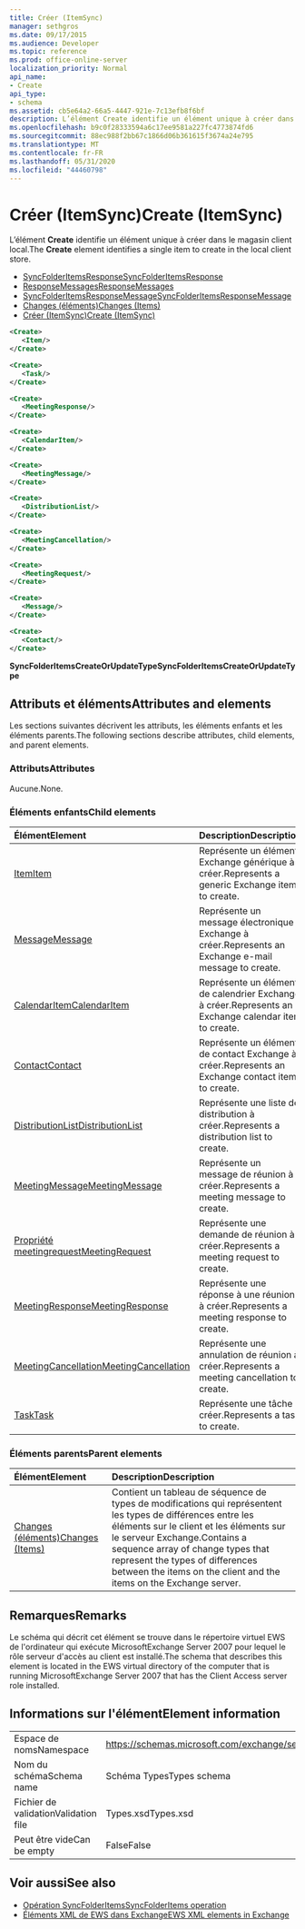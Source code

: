 ```yaml
---
title: Créer (ItemSync)
manager: sethgros
ms.date: 09/17/2015
ms.audience: Developer
ms.topic: reference
ms.prod: office-online-server
localization_priority: Normal
api_name:
- Create
api_type:
- schema
ms.assetid: cb5e64a2-66a5-4447-921e-7c13efb8f6bf
description: L’élément Create identifie un élément unique à créer dans le magasin client local.
ms.openlocfilehash: b9c0f28333594a6c17ee9581a227fc4773874fd6
ms.sourcegitcommit: 88ec988f2bb67c1866d06b361615f3674a24e795
ms.translationtype: MT
ms.contentlocale: fr-FR
ms.lasthandoff: 05/31/2020
ms.locfileid: "44460798"
---
```

# <a name="create-itemsync"></a><span data-ttu-id="e1f2e-103">Créer (ItemSync)</span><span class="sxs-lookup"><span data-stu-id="e1f2e-103">Create (ItemSync)</span></span>

<span data-ttu-id="e1f2e-104">L’élément **Create** identifie un élément unique à créer dans le magasin client local.</span><span class="sxs-lookup"><span data-stu-id="e1f2e-104">The **Create** element identifies a single item to create in the local client store.</span></span> 
  
- [<span data-ttu-id="e1f2e-105">SyncFolderItemsResponse</span><span class="sxs-lookup"><span data-stu-id="e1f2e-105">SyncFolderItemsResponse</span></span>](syncfolderitemsresponse.md) 
- [<span data-ttu-id="e1f2e-106">ResponseMessages</span><span class="sxs-lookup"><span data-stu-id="e1f2e-106">ResponseMessages</span></span>](responsemessages.md) 
- [<span data-ttu-id="e1f2e-107">SyncFolderItemsResponseMessage</span><span class="sxs-lookup"><span data-stu-id="e1f2e-107">SyncFolderItemsResponseMessage</span></span>](syncfolderitemsresponsemessage.md) 
- [<span data-ttu-id="e1f2e-108">Changes (éléments)</span><span class="sxs-lookup"><span data-stu-id="e1f2e-108">Changes (Items)</span></span>](changes-items.md) 
- [<span data-ttu-id="e1f2e-109">Créer (ItemSync)</span><span class="sxs-lookup"><span data-stu-id="e1f2e-109">Create (ItemSync)</span></span>](create-itemsync.md)
  
```xml
<Create>
   <Item/>
</Create>
```

```xml
<Create>
   <Task/> 
</Create>
```

```xml
<Create>
   <MeetingResponse/>
</Create>
```

```xml
<Create>
   <CalendarItem/>
</Create>
```

```xml
<Create>
   <MeetingMessage/>
</Create>
```

```xml
<Create>
   <DistributionList/>
</Create>
```

```xml
<Create>
   <MeetingCancellation/>
</Create>
```

```xml
<Create>
   <MeetingRequest/> 
</Create>
```

```xml
<Create>
   <Message/> 
</Create>
```

```xml
<Create>
   <Contact/> 
</Create>
```

<span data-ttu-id="e1f2e-110">**SyncFolderItemsCreateOrUpdateType**</span><span class="sxs-lookup"><span data-stu-id="e1f2e-110">**SyncFolderItemsCreateOrUpdateType**</span></span>

## <a name="attributes-and-elements"></a><span data-ttu-id="e1f2e-111">Attributs et éléments</span><span class="sxs-lookup"><span data-stu-id="e1f2e-111">Attributes and elements</span></span>

<span data-ttu-id="e1f2e-112">Les sections suivantes décrivent les attributs, les éléments enfants et les éléments parents.</span><span class="sxs-lookup"><span data-stu-id="e1f2e-112">The following sections describe attributes, child elements, and parent elements.</span></span>
  
### <a name="attributes"></a><span data-ttu-id="e1f2e-113">Attributs</span><span class="sxs-lookup"><span data-stu-id="e1f2e-113">Attributes</span></span>

<span data-ttu-id="e1f2e-114">Aucune.</span><span class="sxs-lookup"><span data-stu-id="e1f2e-114">None.</span></span>
  
### <a name="child-elements"></a><span data-ttu-id="e1f2e-115">Éléments enfants</span><span class="sxs-lookup"><span data-stu-id="e1f2e-115">Child elements</span></span>

|<span data-ttu-id="e1f2e-116">**Élément**</span><span class="sxs-lookup"><span data-stu-id="e1f2e-116">**Element**</span></span>|<span data-ttu-id="e1f2e-117">**Description**</span><span class="sxs-lookup"><span data-stu-id="e1f2e-117">**Description**</span></span>|
|:-----|:-----|
|[<span data-ttu-id="e1f2e-118">Item</span><span class="sxs-lookup"><span data-stu-id="e1f2e-118">Item</span></span>](item.md) <br/> |<span data-ttu-id="e1f2e-119">Représente un élément Exchange générique à créer.</span><span class="sxs-lookup"><span data-stu-id="e1f2e-119">Represents a generic Exchange item to create.</span></span>  <br/> |
|[<span data-ttu-id="e1f2e-120">Message</span><span class="sxs-lookup"><span data-stu-id="e1f2e-120">Message</span></span>](message-ex15websvcsotherref.md) <br/> |<span data-ttu-id="e1f2e-121">Représente un message électronique Exchange à créer.</span><span class="sxs-lookup"><span data-stu-id="e1f2e-121">Represents an Exchange e-mail message to create.</span></span>  <br/> |
|[<span data-ttu-id="e1f2e-122">CalendarItem</span><span class="sxs-lookup"><span data-stu-id="e1f2e-122">CalendarItem</span></span>](calendaritem.md) <br/> |<span data-ttu-id="e1f2e-123">Représente un élément de calendrier Exchange à créer.</span><span class="sxs-lookup"><span data-stu-id="e1f2e-123">Represents an Exchange calendar item to create.</span></span>  <br/> |
|[<span data-ttu-id="e1f2e-124">Contact</span><span class="sxs-lookup"><span data-stu-id="e1f2e-124">Contact</span></span>](contact.md) <br/> |<span data-ttu-id="e1f2e-125">Représente un élément de contact Exchange à créer.</span><span class="sxs-lookup"><span data-stu-id="e1f2e-125">Represents an Exchange contact item to create.</span></span>  <br/> |
|[<span data-ttu-id="e1f2e-126">DistributionList</span><span class="sxs-lookup"><span data-stu-id="e1f2e-126">DistributionList</span></span>](distributionlist.md) <br/> |<span data-ttu-id="e1f2e-127">Représente une liste de distribution à créer.</span><span class="sxs-lookup"><span data-stu-id="e1f2e-127">Represents a distribution list to create.</span></span>  <br/> |
|[<span data-ttu-id="e1f2e-128">MeetingMessage</span><span class="sxs-lookup"><span data-stu-id="e1f2e-128">MeetingMessage</span></span>](meetingmessage.md) <br/> |<span data-ttu-id="e1f2e-129">Représente un message de réunion à créer.</span><span class="sxs-lookup"><span data-stu-id="e1f2e-129">Represents a meeting message to create.</span></span>  <br/> |
|[<span data-ttu-id="e1f2e-130">Propriété meetingrequest</span><span class="sxs-lookup"><span data-stu-id="e1f2e-130">MeetingRequest</span></span>](meetingrequest.md) <br/> |<span data-ttu-id="e1f2e-131">Représente une demande de réunion à créer.</span><span class="sxs-lookup"><span data-stu-id="e1f2e-131">Represents a meeting request to create.</span></span>  <br/> |
|[<span data-ttu-id="e1f2e-132">MeetingResponse</span><span class="sxs-lookup"><span data-stu-id="e1f2e-132">MeetingResponse</span></span>](meetingresponse.md) <br/> |<span data-ttu-id="e1f2e-133">Représente une réponse à une réunion à créer.</span><span class="sxs-lookup"><span data-stu-id="e1f2e-133">Represents a meeting response to create.</span></span>  <br/> |
|[<span data-ttu-id="e1f2e-134">MeetingCancellation</span><span class="sxs-lookup"><span data-stu-id="e1f2e-134">MeetingCancellation</span></span>](meetingcancellation.md) <br/> |<span data-ttu-id="e1f2e-135">Représente une annulation de réunion à créer.</span><span class="sxs-lookup"><span data-stu-id="e1f2e-135">Represents a meeting cancellation to create.</span></span>  <br/> |
|[<span data-ttu-id="e1f2e-136">Task</span><span class="sxs-lookup"><span data-stu-id="e1f2e-136">Task</span></span>](task.md) <br/> |<span data-ttu-id="e1f2e-137">Représente une tâche à créer.</span><span class="sxs-lookup"><span data-stu-id="e1f2e-137">Represents a task to create.</span></span>  <br/> |
   
### <a name="parent-elements"></a><span data-ttu-id="e1f2e-138">Éléments parents</span><span class="sxs-lookup"><span data-stu-id="e1f2e-138">Parent elements</span></span>

|<span data-ttu-id="e1f2e-139">**Élément**</span><span class="sxs-lookup"><span data-stu-id="e1f2e-139">**Element**</span></span>|<span data-ttu-id="e1f2e-140">**Description**</span><span class="sxs-lookup"><span data-stu-id="e1f2e-140">**Description**</span></span>|
|:-----|:-----|
|[<span data-ttu-id="e1f2e-141">Changes (éléments)</span><span class="sxs-lookup"><span data-stu-id="e1f2e-141">Changes (Items)</span></span>](changes-items.md) <br/> |<span data-ttu-id="e1f2e-142">Contient un tableau de séquence de types de modifications qui représentent les types de différences entre les éléments sur le client et les éléments sur le serveur Exchange.</span><span class="sxs-lookup"><span data-stu-id="e1f2e-142">Contains a sequence array of change types that represent the types of differences between the items on the client and the items on the Exchange server.</span></span>  <br/> |
   
## <a name="remarks"></a><span data-ttu-id="e1f2e-143">Remarques</span><span class="sxs-lookup"><span data-stu-id="e1f2e-143">Remarks</span></span>

<span data-ttu-id="e1f2e-144">Le schéma qui décrit cet élément se trouve dans le répertoire virtuel EWS de l'ordinateur qui exécute MicrosoftExchange Server 2007 pour lequel le rôle serveur d'accès au client est installé.</span><span class="sxs-lookup"><span data-stu-id="e1f2e-144">The schema that describes this element is located in the EWS virtual directory of the computer that is running MicrosoftExchange Server 2007 that has the Client Access server role installed.</span></span>
  
## <a name="element-information"></a><span data-ttu-id="e1f2e-145">Informations sur l'élément</span><span class="sxs-lookup"><span data-stu-id="e1f2e-145">Element information</span></span>

|||
|:-----|:-----|
|<span data-ttu-id="e1f2e-146">Espace de noms</span><span class="sxs-lookup"><span data-stu-id="e1f2e-146">Namespace</span></span>  <br/> |https://schemas.microsoft.com/exchange/services/2006/types  <br/> |
|<span data-ttu-id="e1f2e-147">Nom du schéma</span><span class="sxs-lookup"><span data-stu-id="e1f2e-147">Schema name</span></span>  <br/> |<span data-ttu-id="e1f2e-148">Schéma Types</span><span class="sxs-lookup"><span data-stu-id="e1f2e-148">Types schema</span></span>  <br/> |
|<span data-ttu-id="e1f2e-149">Fichier de validation</span><span class="sxs-lookup"><span data-stu-id="e1f2e-149">Validation file</span></span>  <br/> |<span data-ttu-id="e1f2e-150">Types.xsd</span><span class="sxs-lookup"><span data-stu-id="e1f2e-150">Types.xsd</span></span>  <br/> |
|<span data-ttu-id="e1f2e-151">Peut être vide</span><span class="sxs-lookup"><span data-stu-id="e1f2e-151">Can be empty</span></span>  <br/> |<span data-ttu-id="e1f2e-152">False</span><span class="sxs-lookup"><span data-stu-id="e1f2e-152">False</span></span>  <br/> |
   
## <a name="see-also"></a><span data-ttu-id="e1f2e-153">Voir aussi</span><span class="sxs-lookup"><span data-stu-id="e1f2e-153">See also</span></span>

- [<span data-ttu-id="e1f2e-154">Opération SyncFolderItems</span><span class="sxs-lookup"><span data-stu-id="e1f2e-154">SyncFolderItems operation</span></span>](syncfolderitems-operation.md)
- [<span data-ttu-id="e1f2e-155">Éléments XML de EWS dans Exchange</span><span class="sxs-lookup"><span data-stu-id="e1f2e-155">EWS XML elements in Exchange</span></span>](ews-xml-elements-in-exchange.md)

